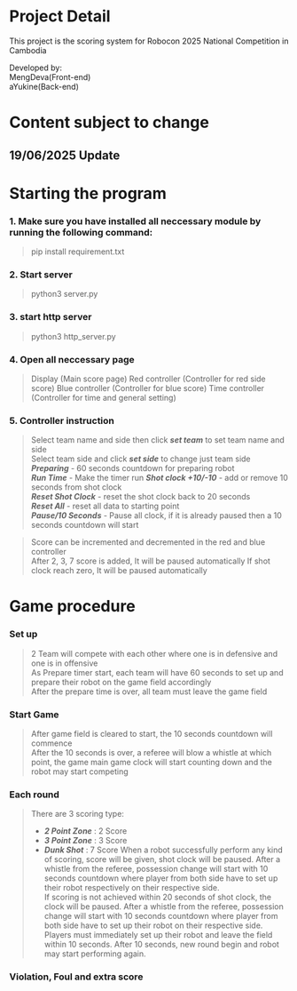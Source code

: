 # Project Detail
This project is the scoring system for Robocon 2025 National Competition in Cambodia

Developed by:  
MengDeva(Front-end)  
aYukine(Back-end)  


# Content subject to change

## 19/06/2025 Update

# Starting the program
### 1. Make sure you have installed all neccessary module by running the following command:
> pip install requirement.txt

### 2. Start server
> python3 server.py

### 3. start http server
> python3 http_server.py

### 4. Open all neccessary page
> Display (Main score page)
> Red controller (Controller for red side score)
> Blue controller (Controller for blue score)
> Time controller (Controller for time and general setting)

### 5. Controller instruction

> Select team name and side then click ***set team*** to set team name and side  
> Select team side and click ***set side*** to change just team side  
> ***Preparing*** - 60 seconds countdown for preparing robot  
> ***Run Time*** - Make the timer run
> ***Shot clock +10/-10*** - add or remove 10 seconds from shot clock  
> ***Reset Shot Clock*** - reset the shot clock back to 20 seconds  
> ***Reset All*** - reset all data to starting point  
> ***Pause/10 Seconds*** - Pause all clock, if it is already paused then a 10 seconds countdown will start

> Score can be incremented and decremented in the red and blue controller  
> After 2, 3, 7 score is added, It will be paused automatically
> If shot clock reach zero, It will be paused automatically

# Game procedure
### Set up
> 2 Team will compete with each other where one is in defensive and one is in offensive  
> As Prepare timer start, each team will have 60 seconds to set up and prepare their robot on the game field accordingly  
> After the prepare time is over, all team must leave the game field  

### Start Game
> After game field is cleared to start, the 10 seconds countdown will commence  
> After the 10 seconds is over, a referee will blow a whistle at which point, the game main game clock will start counting down and the robot may start competing  

### Each round
> There are 3 scoring type:
> - ***2 Point Zone*** : 2 Score
> - ***3 Point Zone*** : 3 Score
> - ***Dunk Shot*** : 7 Score
> When a robot successfully perform any kind of scoring, score will be given, shot clock will be paused. After a whistle from the referee, possession change will start with 10 seconds countdown where player from both side have to set up their robot respectively on their respective side.   
> If scoring is not achieved within 20 seconds of shot clock, the clock will be paused. After a whistle from the referee, possession change will start with 10 seconds countdown where player from both side have to set up their robot on their respective side.   
> Players must immediately set up their robot and leave the field within 10 seconds.
> After 10 seconds, new round begin and robot may start performing again.


### Violation, Foul and extra score
